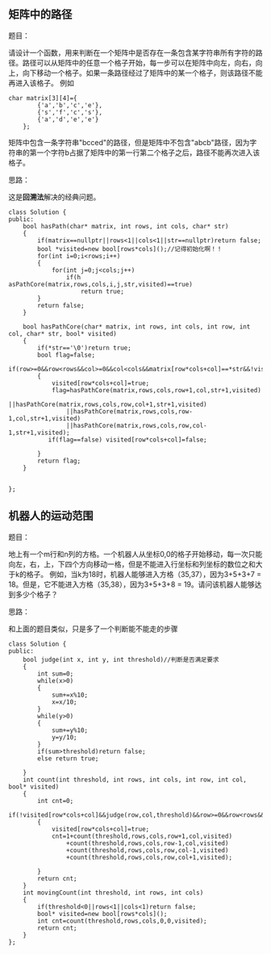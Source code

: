 ## 矩阵中的路径

题目：

请设计一个函数，用来判断在一个矩阵中是否存在一条包含某字符串所有字符的路径。路径可以从矩阵中的任意一个格子开始，每一步可以在矩阵中向左，向右，向上，向下移动一个格子。如果一条路径经过了矩阵中的某一个格子，则该路径不能再进入该格子。 例如 

```
char matrix[3][4]={
		{'a','b','c','e'},
		{'s','f','c','s'},
		{'a','d','e','e'}
	};
```

矩阵中包含一条字符串"bcced"的路径，但是矩阵中不包含"abcb"路径，因为字符串的第一个字符b占据了矩阵中的第一行第二个格子之后，路径不能再次进入该格子。

思路：

这是**回溯法**解决的经典问题。

```
class Solution {
public:
    bool hasPath(char* matrix, int rows, int cols, char* str)
    {
        if(matrix==nullptr||rows<1||cols<1||str==nullptr)return false;
        bool *visited=new bool[rows*cols]();//记得初始化啊！！
        for(int i=0;i<rows;i++)
        {
            for(int j=0;j<cols;j++)
                if(h  asPathCore(matrix,rows,cols,i,j,str,visited)==true)
                    return true;
        }
        return false;
    }
    
    bool hasPathCore(char* matrix, int rows, int cols, int row, int col, char* str, bool* visited)
    {
        if(*str=='\0')return true;
        bool flag=false;
        if(row>=0&&row<rows&&col>=0&&col<cols&&matrix[row*cols+col]==*str&&!visited[row*cols+col])
        {
            visited[row*cols+col]=true;
            flag=hasPathCore(matrix,rows,cols,row+1,col,str+1,visited)
                ||hasPathCore(matrix,rows,cols,row,col+1,str+1,visited)
                ||hasPathCore(matrix,rows,cols,row-1,col,str+1,visited)
                ||hasPathCore(matrix,rows,cols,row,col-1,str+1,visited);
           if(flag==false) visited[row*cols+col]=false;
            
        }
        return flag;
    }


};
```



## 机器人的运动范围

题目：

地上有一个m行和n列的方格。一个机器人从坐标0,0的格子开始移动，每一次只能向左，右，上，下四个方向移动一格，但是不能进入行坐标和列坐标的数位之和大于k的格子。 例如，当k为18时，机器人能够进入方格（35,37），因为3+5+3+7 = 18。但是，它不能进入方格（35,38），因为3+5+3+8 = 19。请问该机器人能够达到多少个格子？

思路：

和上面的题目类似，只是多了一个判断能不能走的步骤

```
class Solution {
public:
    bool judge(int x, int y, int threshold)//判断是否满足要求
    {
        int sum=0;
        while(x>0)
        {
            sum+=x%10;
            x=x/10;
        }
        while(y>0)
        {                                    
            sum+=y%10;
            y=y/10;
        }
        if(sum>threshold)return false;
        else return true;
        
    }
    int count(int threshold, int rows, int cols, int row, int col, bool* visited)
    {
        int cnt=0;
        if(!visited[row*cols+col]&&judge(row,col,threshold)&&row>=0&&row<rows&&col>=0&&col<cols)
        {
            visited[row*cols+col]=true;
            cnt=1+count(threshold,rows,cols,row+1,col,visited)
                +count(threshold,rows,cols,row-1,col,visited)
                +count(threshold,rows,cols,row,col-1,visited)
                +count(threshold,rows,cols,row,col+1,visited);
             
        }
        return cnt;
    }
    int movingCount(int threshold, int rows, int cols)
    {
        if(threshold<0||rows<1||cols<1)return false;
        bool* visited=new bool[rows*cols]();
        int cnt=count(threshold,rows,cols,0,0,visited);
        return cnt;
    }
};
```

